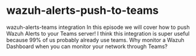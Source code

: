 # wazuh-alerts-push-to-teams
wazuh-alerts-teams integration
In this episode we will cover how to push Wazuh Alerts to your Teams server! I think this integration is super useful because 99% of us probably already use teams. Why monitor a Wazuh Dashboard when you can monitor your network through Teams?

